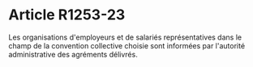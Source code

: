 # Article R1253-23

  
Les organisations d'employeurs et de salariés représentatives dans le champ de la convention collective choisie sont informées par l'autorité administrative des agréments délivrés.